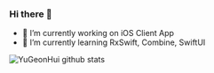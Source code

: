 ### Hi there 👋
- 🔭 I’m currently working on iOS Client App
- 🌱 I’m currently learning RxSwift, Combine, SwiftUI

![YuGeonHui github stats](https://github-readme-stats.vercel.app/api?username=YuGeonHui&show_icons=true&theme=radical)
